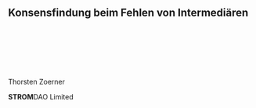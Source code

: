 ## Konsensfindung beim Fehlen von Intermediären
<html>
<div style="margin:120px;"></div>
</html>
Thorsten Zoerner

**STROM**DAO Limited
